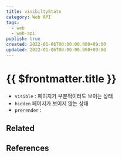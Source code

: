 ```yaml
---
title: visibiltyState
category: Web API
tags:
  - web
  - web-api
publish: true
created: 2022-01-06T00:00:00.000+09:00
updated: 2022-01-06T00:00:00.000+09:00
---
```


# {{ $frontmatter.title }}

- `visible` : 페이지가 부분적이라도 보이는 상태
- `hidden` 페이지가 보이지 않는 상태
- `prerender` :

## Related

## References

